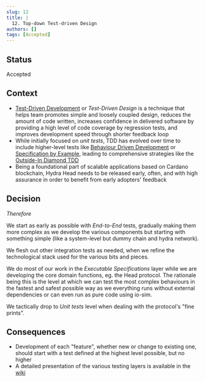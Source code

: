 ```yaml
---
slug: 12
title: | 
  12. Top-down Test-driven Design
authors: []
tags: [Accepted]
---
```


## Status

Accepted

## Context

* [Test-Driven Development](https://en.wikipedia.org/wiki/Test-driven_development) or _Test-Driven Design_ is a technique that helps team promotes simple and loosely coupled design, reduces the amount of code written, increases confidence in delivered software by providing a high level of code coverage by regression tests, and improves development speed through shorter feedback loop
* While initially focused on _unit tests_, TDD has evolved over time to include higher-level tests like [Behaviour Driven Development](https://en.wikipedia.org/wiki/Behavior-driven_development) or [Specification by Example](https://en.wikipedia.org/wiki/Specification_by_example), leading to comprehensive strategies like the [Outside-In Diamond TDD](http://tpierrain.blogspot.com/2021/03/outside-in-diamond-tdd-1-style-made.html)
* Being a foundational part of scalable applications based on Cardano blockchain, Hydra Head needs to be released early, often, and with high assurance in order to benefit from early adopters' feedback

## Decision

_Therefore_

We start as early as possible with _End-to-End_ tests, gradually making them more complex as we develop the various components but starting with something simple (like a system-level but dummy chain and hydra network).

We flesh out other integration tests as needed, when we refine the technological stack used for the various bits and pieces.

We do most of our work in the _Executable Specifications_ layer while we are developing the core domain functions, eg. the Head protocol. The rationale being this is the level at which we can test the most complex behaviours in the fastest and safest possible way as we everything runs without external dependencies or can even run as pure code using io-sim.

We tactically drop to _Unit tests_ level when dealing with the protocol's "fine prints".

## Consequences

* Development of each "feature", whether new or change to existing one, should start with a test defined at the highest level possible, but no higher
* A detailed presentation of the various testing layers is available in the [wiki](https://github.com/input-output-hk/hydra/wiki/Testing-Strategy)
